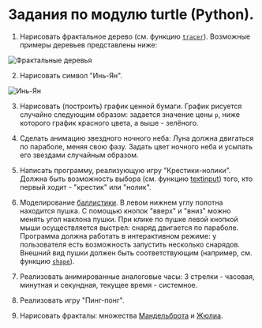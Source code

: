 # Задания по модулю turtle (Python).

1. Нарисовать фрактальное дерево (см. функцию [`tracer`](https://docs.python.org/3/library/turtle.html?highlight=tracer#turtle.tracer)). Возможные примеры деревьев представлены ниже:

![Фрактальные деревья](https://proproprogs.ru/htm/fractals/files/fractals-dobavlyaem-cvet-v-l-sistemu.files/image001.jpg)

2. Нарисовать символ "Инь-Ян".

![Инь-Ян](https://upload.wikimedia.org/wikipedia/commons/thumb/3/3c/Yin_and_Yang_symbol.svg/240px-Yin_and_Yang_symbol.svg.png)

3. Нарисовать (построить) график ценной бумаги. График рисуется случайно следующим образом: задается значение цены `p`, ниже которого график красного цвета, а выше - зелёного.

4. Сделать анимацию звездного ночного неба: Луна должна двигаться по параболе, меняя свою фазу.
Задать цвет ночного неба и усыпать его звездами случайным образом.

5. Написать программу, реализующую игру "Крестики-нолики". Должна быть возможность выбора (см. функцию [textinput](https://docs.python.org/3/library/turtle.html?highlight=textinput#turtle.textinput)) того, кто первый ходит - "крестик" или "нолик".

6. Моделирование [баллистики](https://ru.wikipedia.org/wiki/%D0%91%D0%B0%D0%BB%D0%BB%D0%B8%D1%81%D1%82%D0%B8%D0%BA%D0%B0). В левом нижнем углу полотна находится пушка. С помощью кнопок "вверх" и "вниз" можно менять угол наклона пушки. При клике по пушке левой кнопкой мыши осуществляется выстрел: снаряд двигается по параболе. Программа должна работать в интерактивном режиме: у пользователя есть возможность запустить несколько снарядов. Внешний вид пушки должен быть соответствующим (например, см. функцию [`shape`](https://docs.python.org/3/library/turtle.html?highlight=shape#turtle.shape)).

7. Реализовать анимированные аналоговые часы: 3 стрелки - часовая, минутная и секундная, текущее время - системное.

8. Реализовать игру "Пинг-понг".

9. Нарисовать фракталы: множества [Мандельброта](https://ru.wikipedia.org/wiki/%D0%9C%D0%BD%D0%BE%D0%B6%D0%B5%D1%81%D1%82%D0%B2%D0%BE_%D0%9C%D0%B0%D0%BD%D0%B4%D0%B5%D0%BB%D1%8C%D0%B1%D1%80%D0%BE%D1%82%D0%B0) и [Жюлиа](https://ru.wikipedia.org/wiki/%D0%9C%D0%BD%D0%BE%D0%B6%D0%B5%D1%81%D1%82%D0%B2%D0%BE_%D0%96%D1%8E%D0%BB%D0%B8%D0%B0).
